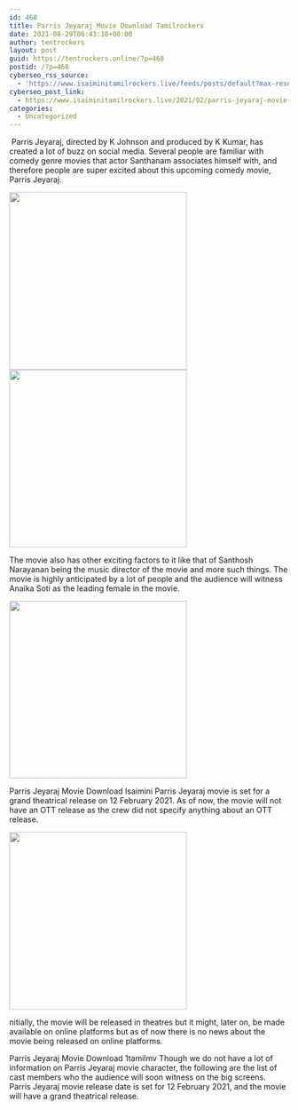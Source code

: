 ```yaml
---
id: 468
title: Parris Jeyaraj Movie Download Tamilrockers
date: 2021-08-29T06:43:18+00:00
author: tentrockers
layout: post
guid: https://tentrockers.online/?p=468
postid: /?p=468
cyberseo_rss_source:
  - 'https://www.isaiminitamilrockers.live/feeds/posts/default?max-results=150&start-index=151'
cyberseo_post_link:
  - https://www.isaiminitamilrockers.live/2021/02/parris-jeyaraj-movie-download.html
categories:
  - Uncategorized
---
```

<meta content="&nbsp;Parris Jeyaraj, directed by K Johnson and produced by K Kumar, has created a lot of buzz on social media. Several people are familiar with ..." name="twitter:description" />

  


<center>
</center>

&nbsp;Parris Jeyaraj, directed by K Johnson and produced by K Kumar, has created a lot of buzz on social media. Several people are familiar with comedy genre movies that actor Santhanam associates himself with, and therefore people are super excited about this upcoming comedy movie, Parris Jeyaraj.<ins data-width="0" data-height="0" class="rd74fd04f5f" data-domain="//aaaaaco.com" data-affquery="/81dee8bcaf/d74fd04f5f/?placementName=default"></ins>

<div class="separator">
  <a href="https://1.bp.blogspot.com/-kVh44589KFY/YCZMdpCKNeI/AAAAAAAAARg/MmVlRUW0dAUyrd3_L_duAIkK6vpA9zLKgCLcBGAsYHQ/s1033/Parris-Jeyaraj-movie.png" imageanchor="1"><img border="0" data-original-height="747" data-original-width="1033" src="https://1.bp.blogspot.com/-kVh44589KFY/YCZMdpCKNeI/AAAAAAAAARg/MmVlRUW0dAUyrd3_L_duAIkK6vpA9zLKgCLcBGAsYHQ/s320/Parris-Jeyaraj-movie.png" width="320" /></a>
</div>



<div class="separator">
  <a href="https://aaaaaco.com/d4c26a5800/8d744b4460/?placementName=default" imageanchor="1" target="_blank" rel="noopener"><img border="0" data-original-height="166" data-original-width="800" src="https://1.bp.blogspot.com/-Onr6yOJ1YXY/YCZMiUCWGrI/AAAAAAAAARk/3-d1_NeUbVYsAF4SzG3IvGiVkfrGO8xhwCLcBGAsYHQ/s320/unnamed.gif" width="320" /></a>
</div>

<ins data-width="0" data-height="0" class="rd74fd04f5f" data-domain="//aaaaaco.com" data-affquery="/81dee8bcaf/d74fd04f5f/?placementName=default"></ins>

The movie also has other exciting factors to it like that of Santhosh Narayanan being the music director of the movie and more such things. The movie is highly anticipated by a lot of people and the audience will witness Anaika Soti as the leading female in the movie.

<div class="separator">
  <a href="https://aaaaaco.com/d4c26a5800/8d744b4460/?placementName=default" imageanchor="1" target="_blank" rel="noopener"><img border="0" data-original-height="166" data-original-width="800" src="https://1.bp.blogspot.com/-c43toBd3LQ4/YCZMn4k0BAI/AAAAAAAAARo/licuQ6OqSHAXMzOENBqFqpFimcqRpjJcgCLcBGAsYHQ/s320/unnamed.gif" width="320" /></a>
</div>

Parris Jeyaraj Movie Download Isaimini Parris Jeyaraj movie is set for a grand theatrical release on 12 February 2021. As of now, the movie will not have an OTT release as the crew did not specify anything about an OTT release.<ins data-width="0" data-height="0" class="rd74fd04f5f" data-domain="//aaaaaco.com" data-affquery="/81dee8bcaf/d74fd04f5f/?placementName=default"></ins>

<div class="separator">
  <a href="https://aaaaaco.com/d4c26a5800/8d744b4460/?placementName=default" imageanchor="1" target="_blank" rel="noopener"><img border="0" data-original-height="166" data-original-width="800" src="https://1.bp.blogspot.com/-1ppRyBntImo/YCZMuhFjv0I/AAAAAAAAARw/jn9f8IGb1asFQTWj5cES3TzWYuNNieKAgCLcBGAsYHQ/s320/unnamed.gif" width="320" /></a>
</div>

<ins data-width="0" data-height="0" class="rd74fd04f5f" data-domain="//aaaaaco.com" data-affquery="/81dee8bcaf/d74fd04f5f/?placementName=default"></ins>

nitially, the movie will be released in theatres but it might, later on, be made available on online platforms but as of now there is no news about the movie being released on online platforms.<ins data-width="0" data-height="0" class="rd74fd04f5f" data-domain="//aaaaaco.com" data-affquery="/81dee8bcaf/d74fd04f5f/?placementName=default"></ins>

<ins data-width="0" data-height="0" class="rd74fd04f5f" data-domain="//aaaaaco.com" data-affquery="/81dee8bcaf/d74fd04f5f/?placementName=default"></ins>

Parris Jeyaraj Movie Download 1tamilmv Though we do not have a lot of information on Parris Jeyaraj movie character, the following are the list of cast members who the audience will soon witness on the big screens. Parris Jeyaraj movie release date is set for 12 February 2021, and the movie will have a grand theatrical release.<ins data-width="0" data-height="0" class="rd74fd04f5f" data-domain="//aaaaaco.com" data-affquery="/81dee8bcaf/d74fd04f5f/?placementName=default"></ins>

<center>
</center>